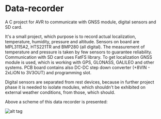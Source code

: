 # Data-recorder
A C project for AVR to communicate with GNSS module, digital sensors and SD card.

It's a small project, which purpose is to record actual localization, temperature, humidity, pressure and altitude.
Sensors on board are MPL3115A2, HTS221TR and BMP280 (all digital).
The measurement of temperature and pressure is taken by few sensors to guarantee reliability.
Communication with SD card uses FatFS library.
To get localization GNSS module is used, which is working with GPS, GLONASS, GALILEO and other systems.
PCB board contains also DC-DC step down converter (+8VIN - 2xLiON to 3V3OUT) and programming slot.

Digital sensors are separated from rest devices, because in further project phase it is needed to isolate modules,
which shouldn't be exhibited on external weather conditions, from those, which should.

Above a scheme of this data recorder is presented:

![alt tag](http://oi64.tinypic.com/2wn76hg.jpg)
